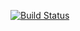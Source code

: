 [![Build Status](https://travis-ci.com/OwethuSotomela/settings-bill-expressjs.svg?branch=main)](https://travis-ci.com/OwethuSotomela/settings-bill-expressjs)